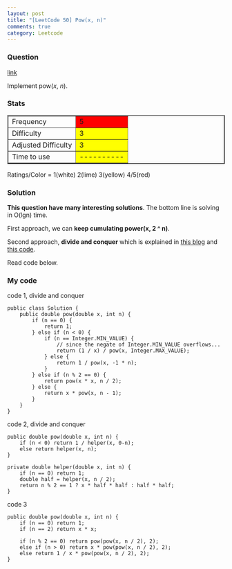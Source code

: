 ```yaml
---
layout: post
title: "[LeetCode 50] Pow(x, n)"
comments: true
category: Leetcode
---
```


### Question

[link](http://oj.leetcode.com/problems/powx-n/)

<div class="question-content">
            <p></p><p>Implement pow(<i>x</i>, <i>n</i>).
</p><p></p>
          </div>

### Stats

<table border="2">
	<tr>
		<td>Frequency</td>
		<td bgcolor="red">5</td>
	</tr>
	<tr>
		<td>Difficulty</td>
		<td bgcolor="yellow">3</td>
	</tr>
	<tr>
		<td>Adjusted Difficulty</td>
		<td bgcolor="yellow">3</td>
	</tr>
	<tr>
		<td>Time to use</td>
		<td bgcolor="yellow">----------</td>
	</tr>
</table>

Ratings/Color = 1(white) 2(lime) 3(yellow) 4/5(red)

### Solution

**This question have many interesting solutions**. The bottom line is solving in O(lgn) time.

First approach, we can **keep cumulating power(x, 2 ^ n)**.

Second approach, **divide and conquer** which is explained in [this blog](http://fisherlei.blogspot.sg/2012/12/leetcode-powx-n.html) and [this code](https://github.com/yuanx/leetcode/blob/master/Pow.java).

Read code below.

### My code

code 1, divide and conquer

    public class Solution {
        public double pow(double x, int n) {
            if (n == 0) {
                return 1;
            } else if (n < 0) {
                if (n == Integer.MIN_VALUE) {
                    // since the negate of Integer.MIN_VALUE overflows...
                    return (1 / x) / pow(x, Integer.MAX_VALUE);
                } else {
                    return 1 / pow(x, -1 * n);
                }
            } else if (n % 2 == 0) {
                return pow(x * x, n / 2);
            } else {
                return x * pow(x, n - 1);
            }
        }
    }

code 2, divide and conquer

    public double pow(double x, int n) {
        if (n < 0) return 1 / helper(x, 0-n);
        else return helper(x, n);
    }

    private double helper(double x, int n) {
        if (n == 0) return 1;
        double half = helper(x, n / 2);
        return n % 2 == 1 ? x * half * half : half * half;
    }

code 3

    public double pow(double x, int n) {
        if (n == 0) return 1;
        if (n == 2) return x * x;

        if (n % 2 == 0) return pow(pow(x, n / 2), 2);
        else if (n > 0) return x * pow(pow(x, n / 2), 2);
        else return 1 / x * pow(pow(x, n / 2), 2);
    }
